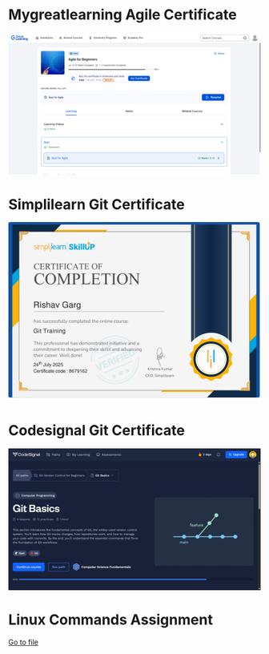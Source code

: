 # Mygreatlearning Agile Certificate

![Certificate](SDLC/Agile_certificate.png)

# Simplilearn Git Certificate

![Simplilearn_certificate](Git/simplilearn_certificate.jpg)

# Codesignal Git Certificate

![Codesignal_image](Git/codesignal_certificate.png)

# Linux Commands Assignment

[Go to file](<Linux/Assignment(29-7-25).md>)
